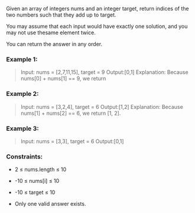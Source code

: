 Given an array of integers nums and an integer target, return indices of the two numbers such that they add up to target.

You may assume that each input would have exactly one solution, and you may not use thesame element twice.

You can return the answer in any order.

### Example 1:

> Input: nums = [2,7,11,15], target = 9
> Output:[0,1]
> Explanation: Because nums[0] + nums[1] == 9, we return

### Example 2:

> Input: nums = [3,2,4], target = 6
> Output:[1,2]
> Explanation: Because nums[1] + nums[2] == 6, we return [1, 2].

### Example 3:

> Input: nums = [3,3], target = 6
> Output:[0,1]

### Constraints:

- 2 ≤ nums.length ≤ 10
- -10 ≤ nums[i] ≤ 10
- -10 ≤ target ≤ 10

- Only one valid answer exists.
